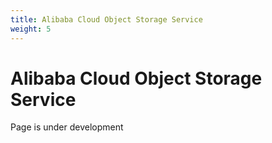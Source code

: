 ```yaml
---
title: Alibaba Cloud Object Storage Service
weight: 5
---
```


# Alibaba Cloud Object Storage Service

Page is under development